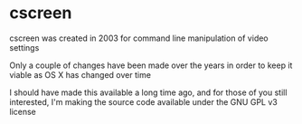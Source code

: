 # cscreen
cscreen was created in 2003 for command line manipulation of video settings

Only a couple of changes have been made over the years in order to keep it viable as OS X has changed over time

I should have made this available a long time ago, and for those of you still interested, I'm making the source code available under the GNU GPL v3 license